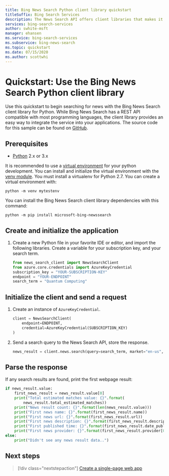 ```yaml
---
title: Bing News Search Python client library quickstart 
titleSuffix: Bing Search Services
description: The News Search API offers client libraries that makes it easy to integrate search capabilities into your applications. Use this Python quickstart to send search requests and get back results.
services: bing-search-services
author: swhite-msft
manager: ehansen
ms.service: bing-search-services
ms.subservice: bing-news-search
ms.topic: quickstart
ms.date: 07/15/2020
ms.author: scottwhi
---
```


# Quickstart: Use the Bing News Search Python client library

Use this quickstart to begin searching for news with the Bing News Search client library for Python. While Bing News Search has a REST API compatible with most programming languages, the client library provides an easy way to integrate the service into your applications. The source code for this sample can be found on [GitHub](https://github.com/microsoft/bing-search-sdk-for-python/blob/main/samples/sdk/news_search_samples.py).

## Prerequisites

* [Python](https://www.python.org/) 2.x or 3.x

It is recommended to use a [virtual environment](https://docs.python.org/3/tutorial/venv.html) for your python development. You can install and initialize the virtual environment with the [venv module](https://pypi.python.org/pypi/virtualenv). You must install a virtualenv for Python 2.7. You can create a virtual environment with:

```console
python -m venv mytestenv
```

You can install the Bing News Search client library dependencies with this command:
    
```console
python -m pip install microsoft-bing-newssearch
```

<!--
[!INCLUDE [bing-news-search-signup-requirements](../../../../includes/bing-news-search-signup-requirements.md)]
-->

## Create and initialize the application

1. Create a new Python file in your favorite IDE or editor, and import the following libraries. Create a variable for your subscription key, and your search term.

    ```python
    from news_search_client import NewsSearchClient
    from azure.core.credentials import AzureKeyCredential
    subscription_key = "YOUR-SUBSCRIPTION-KEY"
    endpoint = "YOUR-ENDPOINT"
    search_term = "Quantum Computing"
    ```

## Initialize the client and send a request

1. Create an instance of `AzureKeyCredential`.
    
    ```python
    client = NewsSearchClient(
        endpoint=ENDPOINT,
        credential=AzureKeyCredential(SUBSCRIPTION_KEY)
    )

    ```

2. Send a search query to the News Search API, store the response.

    ```python
    news_result = client.news.search(query=search_term, market="en-us", count=10)
    ```

## Parse the response

If any search results are found, print the first webpage result:

```python
if news_result.value:
    first_news_result = news_result.value[0]
    print("Total estimated matches value: {}".format(
        news_result.total_estimated_matches))
    print("News result count: {}".format(len(news_result.value)))
    print("First news name: {}".format(first_news_result.name))
    print("First news url: {}".format(first_news_result.url))
    print("First news description: {}".format(first_news_result.description))
    print("First published time: {}".format(first_news_result.date_published))
    print("First news provider: {}".format(first_news_result.provider[0].name))
else:
    print("Didn't see any news result data..")
```

## Next steps

> [!div class="nextstepaction"]
> [Create a single-page web app](../../tutorial/bing-news-search-single-page-app.md)
